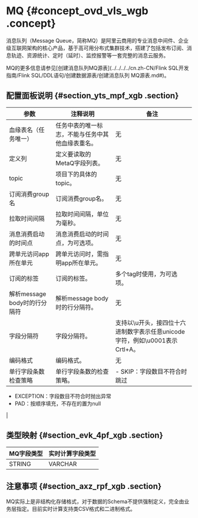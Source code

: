 # MQ {#concept_ovd_vls_wgb .concept}

消息队列（Message Queue，简称MQ）是阿里云商用的专业消息中间件、企业级互联网架构的核心产品，基于高可用分布式集群技术，搭建了包括发布订阅、消息轨迹、资源统计、定时（延时）、监控报警等一套完整的消息云服务。

MQ的更多信息请参见[创建消息队列MQ源表](../../../../cn.zh-CN/Flink SQL开发指南/Flink SQL/DDL语句/创建数据源表/创建消息队列 MQ源表.md#)。

## 配置面板说明 {#section_yts_mpf_xgb .section}

|参数|注释说明|备注|
|--|----|--|
|血缘表名（任务唯一）|任务中表的唯一标志，不能与任务中其他血缘表重名。|无|
|定义列|定义要读取的MetaQ字段列表。|无|
|topic|项目下的具体的topic。|无|
|订阅消费group名|订阅消费group名。|无|
|拉取时间间隔|拉取时间间隔，单位为毫秒。|无|
|消息消费启动的时间点|消息消费启动的时间点，为可选项。|无|
|跨单元访问app所在单元|跨单元访问时，需指明app所在单元。|无|
|订阅的标签|订阅的标签。|多个tag时使用，为可选项。|
|解析message body时的行分隔符|解析message body时的行分隔符。|无|
|字段分隔符|字段分隔符。|支持以\\u开头，接四位十六进制数字表示任意unicode字符，例如\\u0001表示Crtl+A。|
|编码格式|编码格式。|无|
|单行字段条数检查策略|单行字段条数的检查策略。| -   SKIP：字段数目不符合时跳过
-   EXCEPTION：字段数目不符合时抛出异常
-   PAD：按顺序填充，不存在的置为null

 |

## 类型映射 {#section_evk_4pf_xgb .section}

|MQ字段类型|实时计算字段类型|
|------|--------|
|STRING|VARCHAR|

## 注意事项 {#section_axz_rpf_xgb .section}

MQ实际上是非结构化存储格式，对于数据的Schema不提供强制定义，完全由业务层指定。目前实时计算支持类CSV格式和二进制格式。

